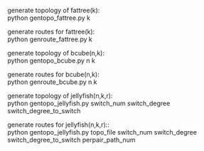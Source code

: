 generate topology of fattree(k):  
python gentopo_fattree.py k

generate routes for fattree(k):  
python genroute_fattree.py k

generate topology of bcube(n,k):  
python gentopo_bcube.py n k

generate routes for bcube(n,k):  
python genroute_bcube.py n k

generate topology of jellyfish(n,k,r):  
python gentopo_jellyfish.py switch_num switch_degree switch_degree_to_switch

generate routes for jellyfish(n,k,r)::  
python gentopo_jellyfish.py topo_file switch_num switch_degree switch_degree_to_switch perpair_path_num
